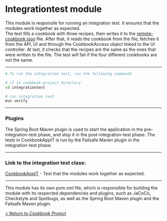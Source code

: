 # __Integrationtest module__

This module is responsile for running an integration test. It ensures that the modules work together as expected.  
The test fills a cookbook with three recipes, then writes it to the [remote-cookbook.json](/cookbook-project/persistence/storage/remote-cookbook.json) file. After that, it reads the cookbook from the file, fetches it from the API, UI and through the CookbookAccess object linked to the UI controller. At last, it checks that the recipes are the same as the ones that were written to the file. The test will fail if the four different cookbooks are not the same.

---
```bash
# To run the integration test, run the following commands

# if in cookbook-project directory
cd integrationtest 

# run integration test
mvn verify
```
---
### Plugins
The Spring Boot Maven plugin is used to start the application in the pre-integration-test phase, and stop it in the post-integration-test phase. The tests in CookbookAppIT is run by the Failsafe Maven plugin in the integration-test phase.

---
### Link to the integration test class:  
[CookbookAppIT](/cookbook-project/integrationtest/src/test/java/cookbook/integrationtest/CookbookAppIT.java) - Test that the modules work together as expected. 

---
This module has its own pom.xml file, which is responsible for building the module with its respected dependencies and plugins, such as JaCoCo, Checkstyle and Spotbugs, as well as the Spring Boot Maven plugin and the Failsafe Maven plugin.

[< Return to _Cookbook Project_](/cookbook-project/readme.md)



